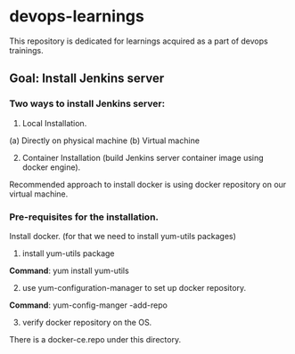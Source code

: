 # devops-learnings
This repository is dedicated for learnings acquired as a part of devops trainings.

## **Goal: Install Jenkins server**

### Two ways to install Jenkins server:
1. Local Installation.

(a) Directly on physical machine
(b) Virtual machine

2. Container Installation (build Jenkins server container image using docker engine).

Recommended approach to install docker is using docker repository on our virtual machine.

### Pre-requisites for the installation.

Install docker. (for that we need to install yum-utils packages)

1. install yum-utils package

**Command**: yum install yum-utils

2. use yum-configuration-manager to set up docker repository.

**Command**: yum-config-manger -add-repo <repo location>

3. verify docker repository on the OS.

There is a docker-ce.repo under this directory. 
